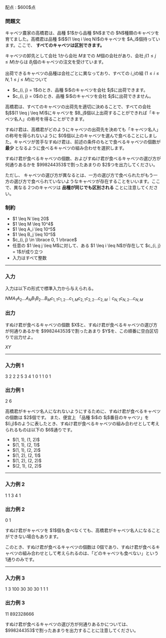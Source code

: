 
<div>

<span>

<span>

<p>
配点 : $600$点
</p>

<div>

<section>

### **問題文**

<p>
キャベツ農家の高橋君は、品種 $1$から品種 $N$までの $N$種類のキャベツを育てました。高橋君は品種 $i$$(1 \leq i \leq N)$のキャベツを $A_i$個持っています。ここで、 
<strong>
すべてのキャベツは区別できます。
</strong>


キャベツの卸先として会社 $1$から会社 $M$までの $M$個の会社があり、会社 $j$$(1 \leq j \leq M)$からは $B_j$個のキャベツの注文を受けています。

出荷できるキャベツの品種は会社ごとに異なっており、すべての $i, j$の組 $(1 \leq i \leq N, 1 \leq j \leq M)$について
</p>

<ul>

<li>
$c_{i, j} = 1$のとき、品種 $i$のキャベツを会社 $j$に出荷できます。
</li>

<li>
$c_{i, j} = 0$のとき、品種 $i$のキャベツを会社 $j$に出荷できません。
</li>

</ul>

<p>
高橋君は、すべてのキャベツの出荷先を適切に決めることで、すべての会社 $j$$(1 \leq j \leq M)$にキャベツを $B_j$個以上出荷することができれば「キャベツ名人」の称号を得ることができます。
</p>

<p>
すぬけ君は、高橋君がどのようにキャベツの出荷先を決めても「キャベツ名人」の称号を得られないように $0$個以上のキャベツを選んで食べることにしました。キャベツが苦手なすぬけ君は、前述の条件のもとで食べるキャベツの個数が 
<strong>
最少
</strong>
となるように食べるキャベツの組み合わせを選択します。
</p>

<p>
すぬけ君が食べるキャベツの個数、およびすぬけ君が食べるキャベツの選び方が何通りあるかを $998244353$で割ったあまりの $2$つを出力してください。

ただし、 キャベツの選び方が異なるとは、一方の選び方で食べられたがもう一方の選び方で食べられていないようなキャベツが存在することをいいます。ここで、異なる $2$つのキャベツは 
<strong>
品種が同じでも区別される
</strong>
ことに注意してください。
</p>

</section>

</div>

<div>

<section>

### **制約**

<ul>

<li>
$1 \leq N \leq 20$
</li>

<li>
$1 \leq M \leq 10^4$
</li>

<li>
$1 \leq A_i \leq 10^5$
</li>

<li>
$1 \leq B_j \leq 10^5$
</li>

<li>
$c_{i, j} \in \lbrace 0, 1 \rbrace$
</li>

<li>
任意の $1 \leq j \leq M$に対して、ある $1 \leq i \leq N$が存在して $c_{i, j} = 1$が成り立つ
</li>

<li>
入力はすべて整数
</li>

</ul>

</section>

</div>

---

<div>

<div>

<section>

### **入力**

<p>
入力は以下の形式で標準入力から与えられる。
</p>

<div>

$N$$M$$A_1$$A_2$$\ldots$$A_N$$B_1$$B_2$$\ldots$$B_M$$c_{1, 1}$$c_{1, 2}$$\ldots$$c_{1, M}$$c_{2, 1}$$c_{2, 2}$$\ldots$$c_{2, M}$$\vdots$$c_{N, 1}$$c_{N, 2}$$\ldots$$c_{N, M}$
</div>

</section>

</div>

<div>

<section>

### **出力**

<p>
すぬけ君が食べるキャベツの個数 $X$と、すぬけ君が食べるキャベツの選び方が何通りあるかを $998244353$で割ったあまり $Y$を、この順番に空白区切りで出力せよ。
</p>

<div>

$X$$Y$
</div>

</section>

</div>

</div>

---

<div>

<section>

### **入力例 1**

<div>

3 2
2 2 5
3 4
1 0
1 1
0 1

</div>

</section>

</div>

<div>

<section>

### **出力例 1**

<div>

2 6

</div>

<p>
高橋君がキャベツ名人になれないようにするために、すぬけ君が食べるキャベツの個数は $2$個です。
また、便宜上 「品種 $i$の $j$番目のキャベツ」を $(i,j)$のように表したとき、すぬけ君が食べるキャベツの組み合わせとして考えられるものは以下の $6$通りです。
</p>

<ul>

<li>
$(1, 1), (1, 2)$
</li>

<li>
$(1, 1), (2, 1)$
</li>

<li>
$(1, 1), (2, 2)$
</li>

<li>
$(1, 2), (2, 1)$
</li>

<li>
$(1, 2), (2, 2)$
</li>

<li>
$(2, 1), (2, 2)$
</li>

</ul>

</section>

</div>

---

<div>

<section>

### **入力例 2**

<div>

1 1
3
4
1

</div>

</section>

</div>

<div>

<section>

### **出力例 2**

<div>

0 1

</div>

<p>
すぬけ君がキャベツを $1$個も食べなくても、高橋君がキャベツ名人になることができない場合もあります。

このとき、すぬけ君が食べるキャベツの個数は $0$個であり、すぬけ君が食べるキャベツの組み合わせとして考えられるのは、「どのキャベツも食べない」という $1$通りのみです。
</p>

</section>

</div>

---

<div>

<section>

### **入力例 3**

<div>

1 3
100
30 30 30
1 1 1

</div>

</section>

</div>

<div>

<section>

### **出力例 3**

<div>

11 892328666

</div>

<p>
すぬけ君が食べるキャベツの選び方が何通りあるかについては、 $998244353$で割ったあまりを出力することに注意してください。
</p>

</section>

</div>

</span>

</span>

</div>
